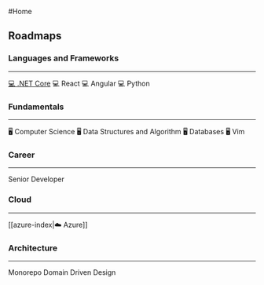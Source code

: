 #Home
## Roadmaps

### Languages and Frameworks
---

[💻 .NET Core](obsidian://open?vault=LearningNotes&file=dotnet-core-development%2Findex)
💻 React
💻 Angular
💻 Python

### Fundamentals
---

🖥️ Computer Science
🖥️ Data Structures and Algorithm
🖥️ Databases
🖥️ Vim

### Career
---

 Senior Developer

### Cloud
---

[[azure-index|☁️ Azure]]

### Architecture
---

Monorepo
Domain Driven Design